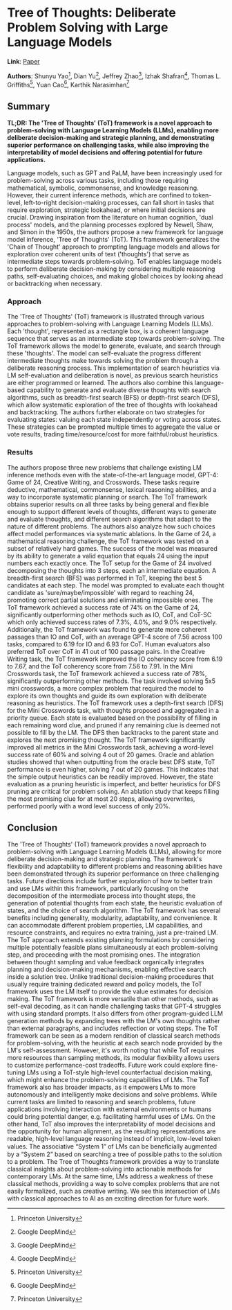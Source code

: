 <!--- Created using: gpt-4 --->
<!--- Reviewed: False --->
# Tree of Thoughts: Deliberate Problem Solving with Large Language Models

**Link**: [Paper](http://arxiv.org/pdf/2305.10601v1)

**Authors**: Shunyu Yao[^1], Dian Yu[^2], Jeffrey Zhao[^2], Izhak Shafran[^2], Thomas L. Griffiths[^1], Yuan Cao[^2], Karthik Narasimhan[^1]

[^1]: Princeton University
[^2]: Google DeepMind


## Summary

**TL;DR: The 'Tree of Thoughts' (ToT) framework is a novel approach to problem-solving with Language Learning Models (LLMs), enabling more deliberate decision-making and strategic planning, and demonstrating superior performance on challenging tasks, while also improving the interpretability of model decisions and offering potential for future applications.**

Language models, such as GPT and PaLM, have been increasingly used for problem-solving across various tasks, including those requiring mathematical, symbolic, commonsense, and knowledge reasoning. However, their current inference methods, which are confined to token-level, left-to-right decision-making processes, can fall short in tasks that require exploration, strategic lookahead, or where initial decisions are crucial. Drawing inspiration from the literature on human cognition, 'dual process' models, and the planning processes explored by Newell, Shaw, and Simon in the 1950s, the authors propose a new framework for language model inference, 'Tree of Thoughts' (ToT). This framework generalizes the 'Chain of Thought' approach to prompting language models and allows for exploration over coherent units of text ('thoughts') that serve as intermediate steps towards problem-solving. ToT enables language models to perform deliberate decision-making by considering multiple reasoning paths, self-evaluating choices, and making global choices by looking ahead or backtracking when necessary.

### Approach

The 'Tree of Thoughts' (ToT) framework is illustrated through various approaches to problem-solving with Language Learning Models (LLMs). Each 'thought', represented as a rectangle box, is a coherent language sequence that serves as an intermediate step towards problem-solving. The ToT framework allows the model to generate, evaluate, and search through these 'thoughts'. The model can self-evaluate the progress different intermediate thoughts make towards solving the problem through a deliberate reasoning process. This implementation of search heuristics via LM self-evaluation and deliberation is novel, as previous search heuristics are either programmed or learned. The authors also combine this language-based capability to generate and evaluate diverse thoughts with search algorithms, such as breadth-first search (BFS) or depth-first search (DFS), which allow systematic exploration of the tree of thoughts with lookahead and backtracking. The authors further elaborate on two strategies for evaluating states: valuing each state independently or voting across states. These strategies can be prompted multiple times to aggregate the value or vote results, trading time/resource/cost for more faithful/robust heuristics.
### Results

The authors propose three new problems that challenge existing LM inference methods even with the state-of-the-art language model, GPT-4: Game of 24, Creative Writing, and Crosswords. These tasks require deductive, mathematical, commonsense, lexical reasoning abilities, and a way to incorporate systematic planning or search. The ToT framework obtains superior results on all three tasks by being general and flexible enough to support different levels of thoughts, different ways to generate and evaluate thoughts, and different search algorithms that adapt to the nature of different problems. The authors also analyze how such choices affect model performances via systematic ablations. In the Game of 24, a mathematical reasoning challenge, the ToT framework was tested on a subset of relatively hard games. The success of the model was measured by its ability to generate a valid equation that equals 24 using the input numbers each exactly once. The ToT setup for the Game of 24 involved decomposing the thoughts into 3 steps, each an intermediate equation. A breadth-first search (BFS) was performed in ToT, keeping the best 5 candidates at each step. The model was prompted to evaluate each thought candidate as 'sure/maybe/impossible' with regard to reaching 24, promoting correct partial solutions and eliminating impossible ones. The ToT framework achieved a success rate of 74% on the Game of 24, significantly outperforming other methods such as IO, CoT, and CoT-SC which only achieved success rates of 7.3%, 4.0%, and 9.0% respectively. Additionally, the ToT framework was found to generate more coherent passages than IO and CoT, with an average GPT-4 score of 7.56 across 100 tasks, compared to 6.19 for IO and 6.93 for CoT. Human evaluators also preferred ToT over CoT in 41 out of 100 passage pairs. In the Creative Writing task, the ToT framework improved the IO coherency score from 6.19 to 7.67, and the ToT coherency score from 7.56 to 7.91. In the Mini Crosswords task, the ToT framework achieved a success rate of 78%, significantly outperforming other methods. The task involved solving 5x5 mini crosswords, a more complex problem that required the model to explore its own thoughts and guide its own exploration with deliberate reasoning as heuristics. The ToT framework uses a depth-first search (DFS) for the Mini Crosswords task, with thoughts proposed and aggregated in a priority queue. Each state is evaluated based on the possibility of filling in each remaining word clue, and pruned if any remaining clue is deemed not possible to fill by the LM. The DFS then backtracks to the parent state and explores the next promising thought. The ToT framework significantly improved all metrics in the Mini Crosswords task, achieving a word-level success rate of 60% and solving 4 out of 20 games. Oracle and ablation studies showed that when outputting from the oracle best DFS state, ToT performance is even higher, solving 7 out of 20 games. This indicates that the simple output heuristics can be readily improved. However, the state evaluation as a pruning heuristic is imperfect, and better heuristics for DFS pruning are critical for problem solving. An ablation study that keeps filling the most promising clue for at most 20 steps, allowing overwrites, performed poorly with a word level success of only 20%.
## Conclusion

The 'Tree of Thoughts' (ToT) framework provides a novel approach to problem-solving with Language Learning Models (LLMs), allowing for more deliberate decision-making and strategic planning. The framework's flexibility and adaptability to different problems and reasoning abilities have been demonstrated through its superior performance on three challenging tasks. Future directions include further exploration of how to better train and use LMs within this framework, particularly focusing on the decomposition of the intermediate process into thought steps, the generation of potential thoughts from each state, the heuristic evaluation of states, and the choice of search algorithm. The ToT framework has several benefits including generality, modularity, adaptability, and convenience. It can accommodate different problem properties, LM capabilities, and resource constraints, and requires no extra training, just a pre-trained LM. The ToT approach extends existing planning formulations by considering multiple potentially feasible plans simultaneously at each problem-solving step, and proceeding with the most promising ones. The integration between thought sampling and value feedback organically integrates planning and decision-making mechanisms, enabling effective search inside a solution tree. Unlike traditional decision-making procedures that usually require training dedicated reward and policy models, the ToT framework uses the LM itself to provide the value estimates for decision making. The ToT framework is more versatile than other methods, such as self-eval decoding, as it can handle challenging tasks that GPT-4 struggles with using standard prompts. It also differs from other program-guided LLM generation methods by expanding trees with the LM's own thoughts rather than external paragraphs, and includes reflection or voting steps. The ToT framework can be seen as a modern rendition of classical search methods for problem-solving, with the heuristic at each search node provided by the LM's self-assessment. However, it's worth noting that while ToT requires more resources than sampling methods, its modular flexibility allows users to customize performance-cost tradeoffs. Future work could explore fine-tuning LMs using a ToT-style high-level counterfactual decision making, which might enhance the problem-solving capabilities of LMs. The ToT framework also has broader impacts, as it empowers LMs to more autonomously and intelligently make decisions and solve problems. While current tasks are limited to reasoning and search problems, future applications involving interaction with external environments or humans could bring potential danger, e.g. facilitating harmful uses of LMs. On the other hand, ToT also improves the interpretability of model decisions and the opportunity for human alignment, as the resulting representations are readable, high-level language reasoning instead of implicit, low-level token values. The associative “System 1” of LMs can be beneﬁcially augmented by a “System 2” based on searching a tree of possible paths to the solution to a problem. The Tree of Thoughts framework provides a way to translate classical insights about problem-solving into actionable methods for contemporary LMs. At the same time, LMs address a weakness of these classical methods, providing a way to solve complex problems that are not easily formalized, such as creative writing. We see this intersection of LMs with classical approaches to AI as an exciting direction for future work.
